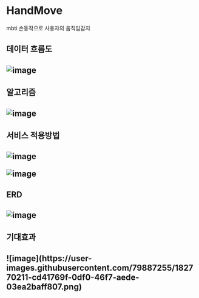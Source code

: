 # HandMove
mbti 손동작으로 사용자의 움직임감지

<h2>데이터 흐름도<h2>
  
![image](https://user-images.githubusercontent.com/79887255/182769646-ff2fc69c-53ff-4b4b-9f5b-da08d55ec669.png)

<h2>알고리즘<h2>
  
![image](https://user-images.githubusercontent.com/79887255/182769749-262452b0-5966-44c5-b36b-c02b4d00af08.png)

<h2>서비스 적용방법<h2>
  
![image](https://user-images.githubusercontent.com/79887255/182769817-4610cea9-e51c-4449-81fe-8bf50965a5e5.png)

  
![image](https://user-images.githubusercontent.com/79887255/182770017-dedd8570-b96c-418b-84bf-46f3286f7bdc.png)

  
<h2> ERD <h2>

![image](https://user-images.githubusercontent.com/79887255/182770128-0124b1d5-4ec5-400e-87b5-ff09f83b6ce5.png)

  
<h2> 기대효과 <h2>
![image](https://user-images.githubusercontent.com/79887255/182770211-cd41769f-0df0-46f7-aede-03ea2baff807.png)
